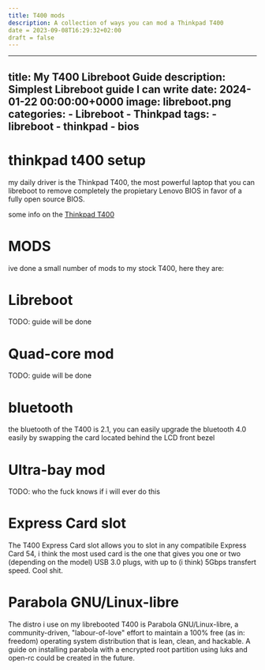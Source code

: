 ```yaml
---
title: T400 mods
description: A collection of ways you can mod a Thinkpad T400
date = 2023-09-08T16:29:32+02:00
draft = false
---
```


---
title: My T400 Libreboot Guide
description: Simplest Libreboot guide I can write
date: 2024-01-22 00:00:00+0000
image: libreboot.png
categories:
    - Libreboot
    - Thinkpad
tags:
    - libreboot
    - thinkpad
    - bios
---
# thinkpad t400 setup

my daily driver is the Thinkpad T400, the most powerful laptop that you can libreboot to remove completely the propietary Lenovo BIOS in favor of a fully open source BIOS.

some info on the [Thinkpad T400](https://mcdojf.wixsite.com/t400)

# MODS
ive done a small number of mods to my stock T400, here they are:
# Libreboot 
TODO: guide will be done
# Quad-core mod
TODO: guide will be done
# bluetooth
the bluetooth of the T400 is 2.1, you can easily upgrade the bluetooth 4.0 easily by swapping the card located behind the LCD front bezel
# Ultra-bay mod
TODO: who the fuck knows if i will ever do this
# Express Card slot
The T400 Express Card slot allows you to slot in any compatibile Express Card 54, i think the most used card is the one that gives you one or two (depending on the model) USB 3.0 plugs, with up to (i think) 5Gbps transfert speed. Cool shit.
# Parabola GNU/Linux-libre
The distro i use on my librebooted T400 is Parabola GNU/Linux-libre, a community-driven, "labour-of-love" effort to maintain a 100% free (as in: freedom) operating system distribution that is lean, clean, and hackable.
A guide on installing parabola with a encrypted root partition using luks and open-rc could be created in the future.

